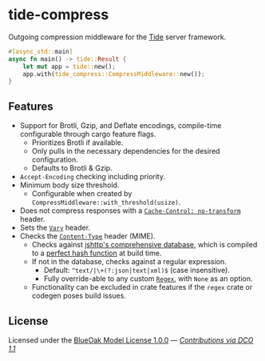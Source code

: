 # tide-compress

Outgoing compression middleware for the [Tide][] server framework.

```rust
#[async_std::main]
async fn main() -> tide::Result {
    let mut app = tide::new();
    app.with(tide_compress::CompressMiddleware::new());
}
```

## Features

- Support for Brotli, Gzip, and Deflate encodings, compile-time configurable through cargo feature flags.
  - Prioritizes Brotli if available.
  - Only pulls in the necessary dependencies for the desired configuration.
  - Defaults to Brotli & Gzip.
- `Accept-Encoding` checking including priority.
- Minimum body size threshold.
  - Configurable when created by `CompressMiddleware::with_threshold(usize)`.
- Does not compress responses with a [`Cache-Control: no-transform`](https://developer.mozilla.org/en-US/docs/Web/HTTP/Headers/Cache-Control) header.
- Sets the [`Vary`](https://developer.mozilla.org/en-US/docs/Web/HTTP/Headers/Vary) header.
- Checks the [`Content-Type`](https://developer.mozilla.org/en-US/docs/Web/HTTP/Headers/Content-Type) header (MIME).
  - Checks against [jshttp's comprehensive database](https://github.com/jshttp/mime-db/blob/master/db.json), which is compiled to a [perfect hash function](https://github.com/rust-phf/rust-phf) at build time.
  - If not in the database, checks against a regular expression.
    - Default: `^text/|\+(?:json|text|xml)$` (case insensitive).
    - Fully override-able to any custom [`Regex`](https://docs.rs/regex/1/regex/struct.Regex.html), with `None` as an option.
  - Functionality can be excluded in crate features if the `regex` crate or codegen poses build issues.

## License

Licensed under the [BlueOak Model License 1.0.0](LICENSE.md) — _[Contributions via DCO 1.1](contributing.md#developers-certificate-of-origin)_

[Tide]: https://github.com/http-rs/tide

